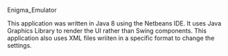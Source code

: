 Enigma_Emulator

This application was written in Java 8 using the Netbeans IDE.
It uses Java Graphics Library to render the UI rather than Swing components.
This application also uses XML files wriiten in a specific format to change the settings.
